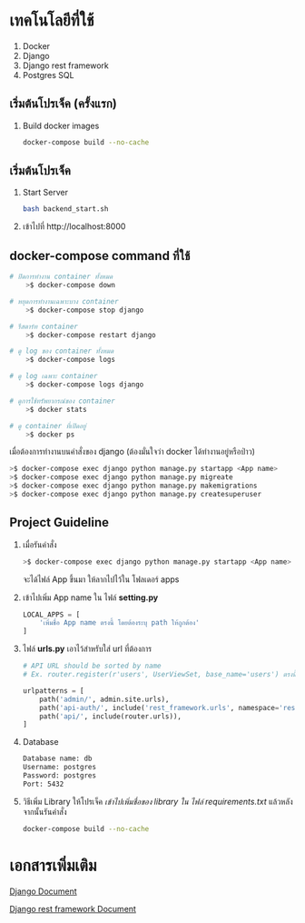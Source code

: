 # เทคโนโลยีที่ใช้
1. Docker
2. Django
3. Django rest framework
4. Postgres SQL

## เริ่มต้นโปรเจ็ค (ครั้งแรก)
 1. Build docker images
    ```bash
    docker-compose build --no-cache
    ```

## เริ่มต้นโปรเจ็ค
 1. Start Server
    ```bash
    bash backend_start.sh
    ```

 2. เข้าไปที่ http://localhost:8000

## docker-compose command ที่ใช้
```bash 
# ปิดการทำงาน container ทั้งหมด
    >$ docker-compose down

# หยุดการทำงานเฉพาะบาง container
    >$ docker-compose stop django

# รีสตาร์ท container
    >$ docker-compose restart django

# ดู log ของ container ทั้งหมด
    >$ docker-compose logs

# ดู log เฉพาะ container
    >$ docker-compose logs django

# ดูการใช้ทรัพยากรณ์ของ container
    >$ docker stats

# ดู container ที่เปิดอยู่
    >$ docker ps
```

เมื่อต้องการทำงานบนคำสั่งของ django (ต้องมั่นใจว่า docker ได้ทำงานอยู่หรือป่าว)
```bash
>$ docker-compose exec django python manage.py startapp <App name>
>$ docker-compose exec django python manage.py migreate
>$ docker-compose exec django python manage.py makemigrations
>$ docker-compose exec django python manage.py createsuperuser
```

## Project Guideline
1. เมื่อรันคำสั่ง 
    ```bash
    >$ docker-compose exec django python manage.py startapp <App name>
    ```
    จะได้ไฟล์ App ขึ้นมา ให้ลากไปไว้ใน โฟลเดอร์ apps

2. เข้าไปเพิ่ม App name ใน ไฟล์ **setting.py**
    ```python
    LOCAL_APPS = [
        'เพิ่มชื่อ App name ตรงนี้ โดยต้องระบุ path ให้ถูกต้อง'
    ]
    ```

3. ไฟล์ **urls.py** เอาไว้สำหรับใส่ url ที่ต้องการ
    ```python
    # API URL should be sorted by name
    # Ex. router.register(r'users', UserViewSet, base_name='users') ตรงนี้สามารถใส่ได้ เมื่อต้องการใช้งาน django rest framwork

    urlpatterns = [
        path('admin/', admin.site.urls),
        path('api-auth/', include('rest_framework.urls', namespace='rest_framework')),
        path('api/', include(router.urls)),
    ]
    ```

4. Database
    ```bash
    Database name: db
    Username: postgres
    Password: postgres
    Port: 5432
    ``` 

5. วิธีเพิ่ม Library ให้โปรเจ็ค *เข้าไปเพิ่มชื่อของ library ใน ไฟล์ requirements.txt* แล้วหลังจากนั้นรันคำสั่ง
    ```bash 
    docker-compose build --no-cache
    ```

# เอกสารเพิ่มเติม
[Django Document](https://docs.djangoproject.com/en/3.1/intro/)

[Django rest framework Document](https://www.django-rest-framework.org/tutorial/quickstart/)
